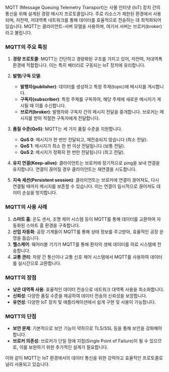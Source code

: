 MQTT (Message Queuing Telemetry Transport)는 사물 인터넷 (IoT) 장치 간의 통신을 위해 설계된 경량 메시지 프로토콜입니다. 주로 리소스가 제한된 환경에서 사용되며, 저전력, 저대역폭 네트워크를 통해 데이터를 효율적으로 전송하는 데 최적화되어 있습니다. MQTT는 클라이언트-서버 모델을 사용하며, 여기서 서버는 브로커(broker)라고 불립니다.

### MQTT의 주요 특징

1. **경량 프로토콜**: MQTT는 간단하고 경량화된 구조를 가지고 있어, 저전력, 저대역폭 환경에 적합합니다. 이는 특히 배터리로 구동되는 IoT 장치에 유리합니다.

2. **발행/구독 모델**: 
   - **발행자(publisher)**: 데이터를 생성하고 특정 주제(topic)에 메시지를 게시합니다.
   - **구독자(subscriber)**: 특정 주제를 구독하여, 해당 주제에 새로운 메시지가 게시될 때 이를 수신합니다.
   - **브로커(broker)**: 발행자와 구독자 간의 메시지 전달을 중개합니다. 브로커는 메시지를 받아 적절한 구독자에게 전달합니다.

3. **품질 수준(QoS)**: MQTT는 세 가지 품질 수준을 지원합니다.
   - **QoS 0**: 메시지가 한 번만 전달되고, 재전송되지 않습니다 (최소 전달).
   - **QoS 1**: 메시지가 최소 한 번 이상 전달됩니다 (보통 전달).
   - **QoS 2**: 메시지가 정확히 한 번만 전달됩니다 (최고 전달).

4. **유지 연결(Keep-alive)**: 클라이언트는 브로커에 정기적으로 ping을 보내 연결을 유지합니다. 연결이 끊어질 경우 클라이언트는 재연결을 시도합니다.

5. **지속 세션(Persistent session)**: 클라이언트는 브로커에 연결이 끊어져도, 다시 연결될 때까지 메시지를 보존할 수 있습니다. 이는 연결이 일시적으로 끊어져도 데이터 손실을 방지합니다.

### MQTT의 사용 사례

1. **스마트 홈**: 온도 센서, 조명 제어 시스템 등이 MQTT를 통해 데이터를 교환하여 자동화된 스마트 홈 환경을 구축합니다.
2. **산업 자동화**: 공장 기계들이 MQTT를 통해 상태 정보를 주고받아, 효율적인 공장 운영을 돕습니다.
3. **헬스케어**: 웨어러블 기기가 MQTT를 통해 환자의 생체 데이터를 의료 시스템에 전송합니다.
4. **교통 관리**: 차량 간 통신이나 교통 신호 제어 시스템에서 MQTT를 사용하여 데이터를 실시간으로 교환합니다.

### MQTT의 장점

- **낮은 대역폭 사용**: 효율적인 데이터 전송으로 네트워크 대역폭 사용을 최소화합니다.
- **신뢰성**: 다양한 품질 수준을 제공하여 데이터 전송의 신뢰성을 보장합니다.
- **유연성**: 다양한 IoT 장치 및 애플리케이션에서 쉽게 구현 및 사용이 가능합니다.

### MQTT의 단점

- **보안 문제**: 기본적으로 보안 기능이 약하므로 TLS/SSL 등을 통해 보안을 강화해야 합니다.
- **브로커 의존성**: 브로커가 단일 장애 지점(Single Point of Failure)이 될 수 있으므로, 이를 보완하기 위한 추가적인 설계가 필요합니다.

이와 같이 MQTT는 IoT 환경에서의 데이터 통신을 위한 강력하고 효율적인 프로토콜로 널리 사용되고 있습니다.